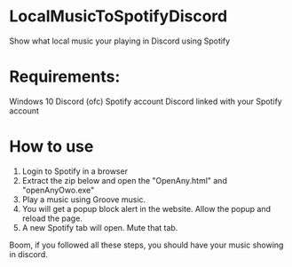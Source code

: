 # LocalMusicToSpotifyDiscord
Show what local music your playing in Discord using Spotify

# Requirements:
Windows 10
Discord (ofc)
Spotify account
Discord linked with your Spotify account

# How to use
1. Login to Spotify in a browser
2. Extract the zip below and open the "OpenAny.html" and "openAnyOwo.exe"
3. Play a music using Groove music.
4. You will get a popup block alert in the website. Allow the popup and reload the page.
5. A new Spotify tab will open. Mute that tab.

Boom, if you followed all these steps, you should have your music showing in discord.
